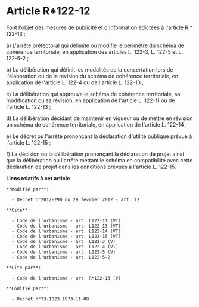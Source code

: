 # Article R*122-12

Font l'objet des mesures de publicité et d'information édictées à l'article R.* 122-13 : 

a) L'arrêté préfectoral qui délimite ou modifie le périmètre du schéma de cohérence territoriale, en application des articles
L. 122-3, L. 122-5 et L. 122-5-2 ; 

b) La délibération qui définit les modalités de la concertation lors de l'élaboration ou de la révision du schéma de
cohérence territoriale, en application de l'article L. 122-4 ou de l'article L. 122-13 ; 

c) La délibération qui approuve le schéma de cohérence territoriale, sa modification ou sa révision, en application de
l'article L. 122-11 ou de l'article L. 122-13 ; 

d) La délibération décidant de maintenir en vigueur ou de mettre en révision un schéma de cohérence territoriale, en
application de l'article L. 122-14 ; 

e) Le décret ou l'arrêté prononçant la déclaration d'utilité publique prévue à l'article L. 122-15 ; 

f) La décision ou la délibération prononçant la déclaration de projet ainsi que la délibération ou l'arrêté mettant le schéma
en compatibilité avec cette déclaration de projet dans les conditions prévues à l'article L. 122-15.

**Liens relatifs à cet article**

	**Modifié par**:

	  - Décret n°2012-290 du 29 février 2012 - art. 12

	**Cite**:

	  - Code de l'urbanisme - art. L122-11 (VT)
	  - Code de l'urbanisme - art. L122-13 (VT)
	  - Code de l'urbanisme - art. L122-14 (VT)
	  - Code de l'urbanisme - art. L122-15 (VT)
	  - Code de l'urbanisme - art. L122-3 (V)
	  - Code de l'urbanisme - art. L122-4 (VT)
	  - Code de l'urbanisme - art. L122-5 (V)
	  - Code de l'urbanisme - art. L122-5-2

	**Cité par**:

	  - Code de l'urbanisme - art. R*122-13 (V)

	**Codifié par**:

	  - Décret n°73-1023 1973-11-08
